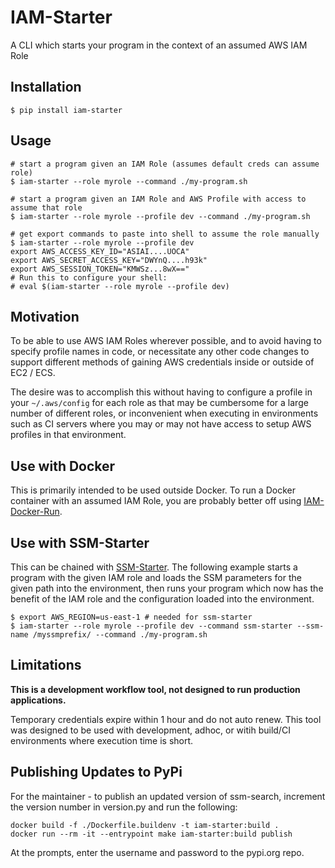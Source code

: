# IAM-Starter

A CLI which starts your program in the context of an assumed AWS IAM Role

## Installation

```shell
$ pip install iam-starter
```

## Usage

```shell
# start a program given an IAM Role (assumes default creds can assume role)
$ iam-starter --role myrole --command ./my-program.sh

# start a program given an IAM Role and AWS Profile with access to assume that role
$ iam-starter --role myrole --profile dev --command ./my-program.sh

# get export commands to paste into shell to assume the role manually
$ iam-starter --role myrole --profile dev
export AWS_ACCESS_KEY_ID="ASIAI....UOCA"
export AWS_SECRET_ACCESS_KEY="DWYnQ....h93k"
export AWS_SESSION_TOKEN="KMWSz...8wX=="
# Run this to configure your shell:
# eval $(iam-starter --role myrole --profile dev)
```

## Motivation

To be able to use AWS IAM Roles wherever possible, and to avoid having to specify profile names in code, or necessitate any other code changes to support different methods of gaining AWS credentials inside or outside of EC2 / ECS.

The desire was to accomplish this without having to configure a profile in your `~/.aws/config` for each role as that may be cumbersome for a large number of different roles, or inconvenient when executing in environments such as CI servers where you may or may not have access to setup AWS profiles in that environment.

## Use with Docker

This is primarily intended to be used outside Docker.  To run a Docker container with an assumed IAM Role, you are probably better off using [IAM-Docker-Run](https://github.com/billtrust/iam-docker-run).

## Use with SSM-Starter

This can be chained with [SSM-Starter](https://github.com/billtrust/ssm-starter).  The following example starts a program with the given IAM role and loads the SSM parameters for the given path into the environment, then runs your program which now has the benefit of the IAM role and the configuration loaded into the environment.

```shell
$ export AWS_REGION=us-east-1 # needed for ssm-starter
$ iam-starter --role myrole --profile dev --command ssm-starter --ssm-name /myssmprefix/ --command ./my-program.sh
```

## Limitations

**This is a development workflow tool, not designed to run production applications.**

Temporary credentials expire within 1 hour and do not auto renew.  This tool was designed to be used with development, adhoc, or witih build/CI environments where execution time is short.

## Publishing Updates to PyPi

For the maintainer - to publish an updated version of ssm-search, increment the version number in version.py and run the following:

```shell
docker build -f ./Dockerfile.buildenv -t iam-starter:build .
docker run --rm -it --entrypoint make iam-starter:build publish
```

At the prompts, enter the username and password to the pypi.org repo.
